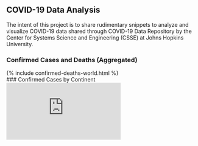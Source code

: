 <script src="{{ base.url | prepend: site.url }}/assets/js/plotly.min.js"></script>
## COVID-19 Data Analysis

The intent of this project is to share rudimentary snippets to analyze and visualize COVID-19 data shared through COVID-19 Data Repository by the Center for Systems Science and Engineering (CSSE) at Johns Hopkins University.

### Confirmed Cases and Deaths (Aggregated)

<div class="graph">
  {% include confirmed-deaths-world.html %}
</div>
### Confirmed Cases by Continent
<div class="graph">
  <iframe class="graph-iframe"
          src="https://umairacheema.github.io/covid-19/interactive-plots/confirmed-continents.html" frameborder="0"></iframe>
</div>
